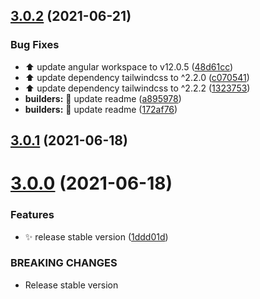 ## [3.0.2](https://github.com/ng-easy/platform/compare/@ng-easy/builders@3.0.1...@ng-easy/builders@3.0.2) (2021-06-21)

### Bug Fixes

- :arrow_up: update angular workspace to v12.0.5 ([48d61cc](https://github.com/ng-easy/platform/commit/48d61cc3e462c139930c357e2f088f28dd05eaa4))
- :arrow_up: update dependency tailwindcss to ^2.2.0 ([c070541](https://github.com/ng-easy/platform/commit/c07054130b14184ce1bf93e538aae36f7d22c55b))
- :arrow_up: update dependency tailwindcss to ^2.2.2 ([1323753](https://github.com/ng-easy/platform/commit/1323753c32ac65cb94c52c28d886291d40251a70))
- **builders:** :memo: update readme ([a895978](https://github.com/ng-easy/platform/commit/a895978710fa143ff94bf1026ee91331f0a5bfc1))
- **builders:** :memo: update readme ([172af76](https://github.com/ng-easy/platform/commit/172af7616d6be51ea4ffe9ec665ed7e1395fa4d9))

## [3.0.1](https://github.com/ng-easy/platform/compare/@ng-easy/builders@3.0.0...@ng-easy/builders@3.0.1) (2021-06-18)

# [3.0.0](https://github.com/ng-easy/platform/compare/@ng-easy/builders@2.13.0...@ng-easy/builders@3.0.0) (2021-06-18)

### Features

- :sparkles: release stable version ([1ddd01d](https://github.com/ng-easy/platform/commit/1ddd01dd431787fb73eefc1ab42b2ddebad8aefd))

### BREAKING CHANGES

- Release stable version
